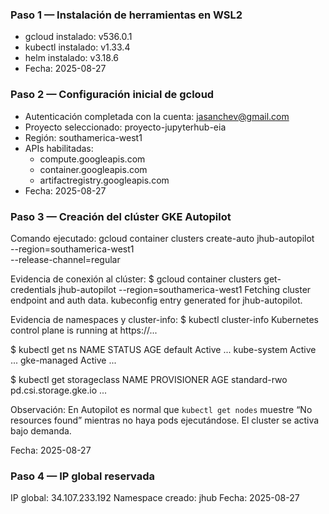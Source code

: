 ### Paso 1 — Instalación de herramientas en WSL2
- gcloud instalado: v536.0.1
- kubectl instalado: v1.33.4
- helm instalado: v3.18.6
- Fecha: 2025-08-27

### Paso 2 — Configuración inicial de gcloud
- Autenticación completada con la cuenta: jasanchev@gmail.com
- Proyecto seleccionado: proyecto-jupyterhub-eia
- Región: southamerica-west1
- APIs habilitadas:
  - compute.googleapis.com
  - container.googleapis.com
  - artifactregistry.googleapis.com
- Fecha: 2025-08-27

### Paso 3 — Creación del clúster GKE Autopilot

Comando ejecutado:
gcloud container clusters create-auto jhub-autopilot \
  --region=southamerica-west1 \
  --release-channel=regular

Evidencia de conexión al clúster:
$ gcloud container clusters get-credentials jhub-autopilot --region=southamerica-west1
Fetching cluster endpoint and auth data.
kubeconfig entry generated for jhub-autopilot.

Evidencia de namespaces y cluster-info:
$ kubectl cluster-info
Kubernetes control plane is running at https://...

$ kubectl get ns
NAME              STATUS   AGE
default           Active   ...
kube-system       Active   ...
gke-managed       Active   ...

$ kubectl get storageclass
NAME             PROVISIONER                AGE
standard-rwo     pd.csi.storage.gke.io      ...

Observación: En Autopilot es normal que `kubectl get nodes` muestre “No resources found” mientras no haya pods ejecutándose. El cluster se activa bajo demanda.

Fecha: 2025-08-27

### Paso 4 — IP global reservada
IP global: 34.107.233.192
Namespace creado: jhub
Fecha: 2025-08-27


